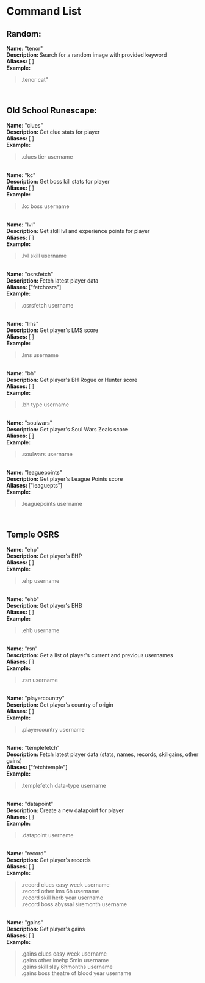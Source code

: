 <h1>Command List</h1>

<h2>Random:</h2>

<strong>Name</strong>: "tenor"<br /><strong>Description: </strong> Search for a random image with provided keyword<br/><strong>Aliases: </strong> [ ]<br /><strong>Example: </strong><blockquote> .tenor cat"</blockquote><br />

<h2>Old School Runescape:</h2>

<strong>Name</strong>: "clues"<br /><strong>Description: </strong> Get clue stats for player<br/><strong>Aliases: </strong> [ ]<br /><strong>Example: </strong><blockquote>.clues tier username</blockquote><br />
<strong>Name</strong>: "kc"<br /><strong>Description: </strong> Get boss kill stats for player<br/><strong>Aliases: </strong> [ ]<br /><strong>Example: </strong><blockquote> .kc boss username</blockquote><br />
<strong>Name</strong>: "lvl"<br /><strong>Description: </strong> Get skill lvl and experience points for player<br/><strong>Aliases: </strong> [ ]<br /><strong>Example: </strong><blockquote> .lvl skill username</blockquote><br />
<strong>Name</strong>: "osrsfetch"<br /><strong>Description: </strong> Fetch latest player data<br/><strong>Aliases: </strong> ["fetchosrs"]<br /><strong>Example: </strong><blockquote>.osrsfetch username</blockquote><br />
<strong>Name</strong>: "lms"<br/><strong>Description: </strong> Get player's LMS score<br/><strong>Aliases: </strong> [ ]<br /><strong>Example: </strong><blockquote>.lms username</blockquote><br />
<strong>Name</strong>: "bh"<br /><strong>Description: </strong> Get player's BH Rogue or Hunter score<br/><strong>Aliases: </strong> [ ]<br /><strong>Example: </strong><blockquote> .bh type username</blockquote><br />
<strong>Name</strong>: "soulwars"<br /><strong>Description: </strong> Get player's Soul Wars Zeals score<br/><strong>Aliases: </strong> [ ]<br /><strong>Example: </strong><blockquote> .soulwars username</blockquote><br />
<strong>Name</strong>: "leaguepoints"<br /><strong>Description: </strong> Get player's League Points score<br /><strong>Aliases: </strong> ["leaguepts"]</br><strong>Example: </strong><blockquote> .leaguepoints username</blockquote><br />

<h2>Temple OSRS</h2>

<strong>Name</strong>: "ehp"<br /><strong>
Description: </strong> Get player's EHP<br/><strong>
Aliases: </strong> [ ]<br /><strong>Example: </strong>

<blockquote> .ehp username</blockquote><br />
<strong>Name</strong>: "ehb"<br /><strong>Description: </strong> Get player's EHB<br/><strong>Aliases: </strong> [ ]<br /><strong>Example: </strong><blockquote> .ehb username</blockquote><br />
<strong>Name</strong>: "rsn"<br /><strong>Description: </strong> Get a list of player's current and previous usernames<br/><strong>Aliases: </strong> [ ]<br /><strong>Example: </strong><blockquote> .rsn username</blockquote><br />
<strong>Name</strong>: "playercountry"<br /><strong>Description: </strong> Get player's country of origin<br/><strong>Aliases: </strong> [ ]<br /><strong>Example: </strong><blockquote> .playercountry username</blockquote><br />
<strong>Name</strong>: "templefetch"<br /><strong>Description: </strong> Fetch latest player data (stats, names, records, skillgains, other gains)<br/><strong>Aliases: </strong> ["fetchtemple"]<br /><strong>Example: </strong><blockquote> .templefetch data-type username</blockquote><br />
<strong>Name</strong>: "datapoint"<br /><strong>Description: </strong> Create a new datapoint for player<br/><strong>Aliases: </strong> [ ]<br /><strong>Example: </strong><blockquote> .datapoint username</blockquote><br />
<strong>Name</strong>: "record"<br /><strong>Description: </strong> Get player's records<br/><strong>Aliases: </strong> [ ]<br /><strong>Example: </strong><blockquote> .record clues easy week username<br/>.record other lms 6h username<br/>.record skill herb year username<br/>.record boss abyssal siremonth username</blockquote><br />
<strong>Name</strong>: "gains"<br /><strong>Description: </strong> Get player's gains<br/><strong>Aliases: </strong> [ ]<br /><strong>Example: </strong><blockquote> .gains clues easy week username<br/>.gains other imehp 5min
username<br/>.gains skill slay 6hmonths username<br/>.gains boss theatre of
blood year username</blockquote><br />
